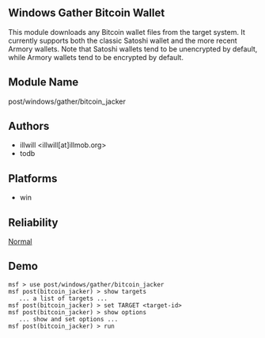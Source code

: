 ## Windows Gather Bitcoin Wallet

This module downloads any Bitcoin wallet files from the 
target system. It currently supports both the classic 
Satoshi wallet and the more recent Armory wallets. Note that 
Satoshi wallets tend to be unencrypted by default, while 
Armory wallets tend to be encrypted by default.


## Module Name
post/windows/gather/bitcoin_jacker

## Authors
* illwill <illwill[at]illmob.org>
* todb





## Platforms
* win

## Reliability
[Normal](https://github.com/rapid7/metasploit-framework/wiki/Exploit-Ranking)

## Demo

```
msf > use post/windows/gather/bitcoin_jacker
msf post(bitcoin_jacker) > show targets
   ... a list of targets ...
msf post(bitcoin_jacker) > set TARGET <target-id>
msf post(bitcoin_jacker) > show options
   ... show and set options ...
msf post(bitcoin_jacker) > run
```
    
    